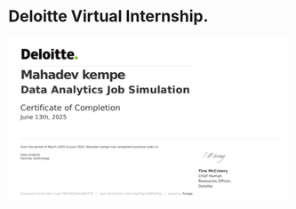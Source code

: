   # Deloitte Virtual Internship.

 ![Certification](https://github.com/Mahadevkempe/Internships/blob/main/Deloitte/Deloitte%20Certification.png)

